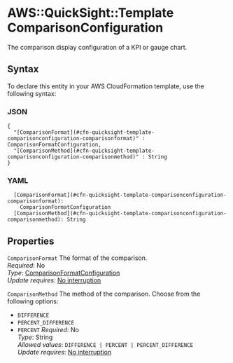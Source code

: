 # AWS::QuickSight::Template ComparisonConfiguration<a name="aws-properties-quicksight-template-comparisonconfiguration"></a>

The comparison display configuration of a KPI or gauge chart\.

## Syntax<a name="aws-properties-quicksight-template-comparisonconfiguration-syntax"></a>

To declare this entity in your AWS CloudFormation template, use the following syntax:

### JSON<a name="aws-properties-quicksight-template-comparisonconfiguration-syntax.json"></a>

```
{
  "[ComparisonFormat](#cfn-quicksight-template-comparisonconfiguration-comparisonformat)" : ComparisonFormatConfiguration,
  "[ComparisonMethod](#cfn-quicksight-template-comparisonconfiguration-comparisonmethod)" : String
}
```

### YAML<a name="aws-properties-quicksight-template-comparisonconfiguration-syntax.yaml"></a>

```
  [ComparisonFormat](#cfn-quicksight-template-comparisonconfiguration-comparisonformat): 
    ComparisonFormatConfiguration
  [ComparisonMethod](#cfn-quicksight-template-comparisonconfiguration-comparisonmethod): String
```

## Properties<a name="aws-properties-quicksight-template-comparisonconfiguration-properties"></a>

`ComparisonFormat`  <a name="cfn-quicksight-template-comparisonconfiguration-comparisonformat"></a>
The format of the comparison\.  
*Required*: No  
*Type*: [ComparisonFormatConfiguration](aws-properties-quicksight-template-comparisonformatconfiguration.md)  
*Update requires*: [No interruption](https://docs.aws.amazon.com/AWSCloudFormation/latest/UserGuide/using-cfn-updating-stacks-update-behaviors.html#update-no-interrupt)

`ComparisonMethod`  <a name="cfn-quicksight-template-comparisonconfiguration-comparisonmethod"></a>
The method of the comparison\. Choose from the following options:  
+  `DIFFERENCE` 
+  `PERCENT_DIFFERENCE` 
+  `PERCENT` 
*Required*: No  
*Type*: String  
*Allowed values*: `DIFFERENCE | PERCENT | PERCENT_DIFFERENCE`  
*Update requires*: [No interruption](https://docs.aws.amazon.com/AWSCloudFormation/latest/UserGuide/using-cfn-updating-stacks-update-behaviors.html#update-no-interrupt)